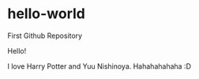 # hello-world
First Github Repository

Hello!

I love Harry Potter and Yuu Nishinoya. Hahahahahaha :D
